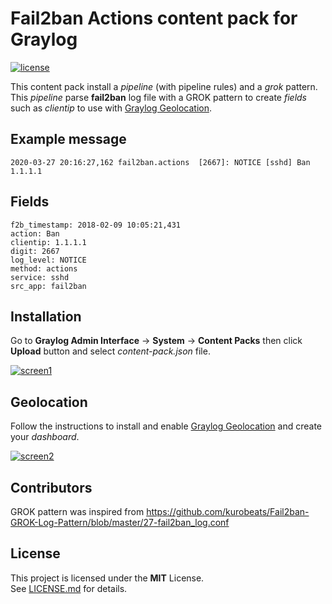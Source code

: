 # Fail2ban Actions content pack for Graylog

[![license](https://img.shields.io/badge/license-MIT-green)](https://choosealicense.com/licenses/mit/)

This content pack install a *pipeline* (with pipeline rules) and a *grok* pattern.  
This *pipeline* parse **fail2ban** log file with a GROK pattern to create *fields* such as *clientip* to use with [Graylog Geolocation](http://docs.graylog.org/en/3.2/pages/geolocation.html).

## Example message

	2020-03-27 20:16:27,162 fail2ban.actions  [2667]: NOTICE [sshd] Ban 1.1.1.1

## Fields

	f2b_timestamp: 2018-02-09 10:05:21,431
	action: Ban
	clientip: 1.1.1.1
	digit: 2667
	log_level: NOTICE
	method: actions
	service: sshd
	src_app: fail2ban

## Installation

Go to **Graylog Admin Interface** -> **System** -> **Content Packs** then click **Upload** button and select *content-pack.json* file.

[![screen1](https://i.ibb.co/xDsbjDh/gl2cp.png)](https://i.ibb.co/xDsbjDh/gl2cp.png)

## Geolocation

Follow the instructions to install and enable [Graylog Geolocation](http://docs.graylog.org/en/3.2/pages/geolocation.html) and create your *dashboard*.

[![screen2](https://i.ibb.co/yR2D7wk/gl2dash.png)](https://i.ibb.co/yR2D7wk/gl2dash.png)

## Contributors

GROK pattern was inspired from https://github.com/kurobeats/Fail2ban-GROK-Log-Pattern/blob/master/27-fail2ban_log.conf

## License

This project is licensed under the **MIT** License.  
See [LICENSE.md](LICENSE.md) for details.
